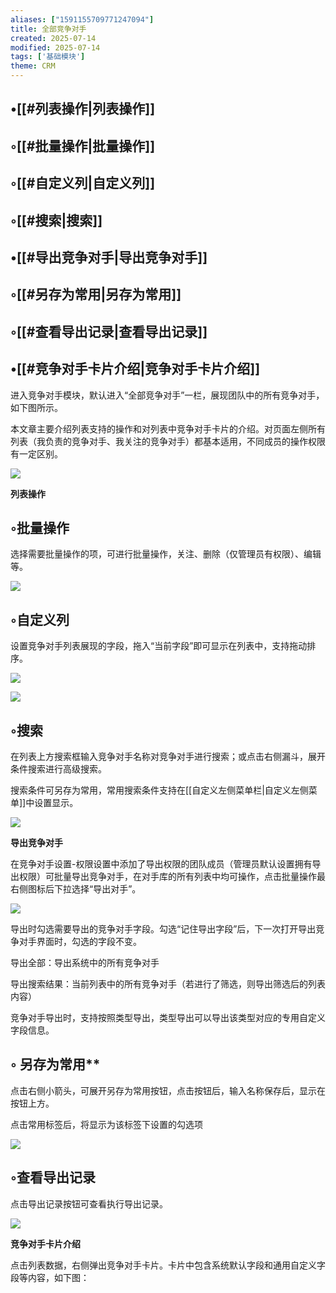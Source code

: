 ```yaml
---
aliases: ["1591155709771247094"]
title: 全部竞争对手
created: 2025-07-14
modified: 2025-07-14
tags: ['基础模块']
theme: CRM
---
```


## •[[#列表操作|列表操作]]

## ◦[[#批量操作|批量操作]]

## ◦[[#自定义列|自定义列]]

## ◦[[#搜索|搜索]]

## •[[#导出竞争对手|导出竞争对手]]

## ◦[[#另存为常用|另存为常用]]

## ◦[[#查看导出记录|查看导出记录]]

## •[[#竞争对手卡片介绍|竞争对手卡片介绍]]

进入竞争对手模块，默认进入“全部竞争对手”一栏，展现团队中的所有竞争对手，如下图所示。

本文章主要介绍列表支持的操作和对列表中竞争对手卡片的介绍。对页面左侧所有列表（我负责的竞争对手、我关注的竞争对手）都基本适用，不同成员的操作权限有一定区别。

![](https://myhelpdoc.oss-cn-heyuan.aliyuncs.com/mdimages/801b95e3f20747a7efcb75f37a0453ac.jpg)

**列表操作**

## ◦批量操作

选择需要批量操作的项，可进行批量操作，关注、删除（仅管理员有权限）、编辑等。

![](https://myhelpdoc.oss-cn-heyuan.aliyuncs.com/mdimages/6b2bd3bdb8668e21dac982f56fefc9ea.jpg)

## ◦自定义列

设置竞争对手列表展现的字段，拖入“当前字段”即可显示在列表中，支持拖动排序。

![](https://myhelpdoc.oss-cn-heyuan.aliyuncs.com/mdimages/6e2ff877726aa2d714a0a225b620049a.jpg)

![](https://myhelpdoc.oss-cn-heyuan.aliyuncs.com/mdimages/ba72edb7ddf873c308be468850fdde91.jpg)

## ◦搜索

在列表上方搜索框输入竞争对手名称对竞争对手进行搜索；或点击右侧漏斗，展开条件搜索进行高级搜索。

搜索条件可另存为常用，常用搜索条件支持在[[自定义左侧菜单栏|自定义左侧菜单]]中设置显示。

![](https://myhelpdoc.oss-cn-heyuan.aliyuncs.com/mdimages/d11b21517e8fa96c1239d189573f1495.jpg)

**导出竞争对手**

在竞争对手设置-权限设置中添加了导出权限的团队成员（管理员默认设置拥有导出权限）可批量导出竞争对手，在对手库的所有列表中均可操作，点击批量操作最右侧图标后下拉选择“导出对手”。

**![](https://myhelpdoc.oss-cn-heyuan.aliyuncs.com/mdimages/f7a639183c749be6ac66b9496eb43d28.jpg)**

导出时勾选需要导出的竞争对手字段。勾选“记住导出字段”后，下一次打开导出竞争对手界面时，勾选的字段不变。

导出全部：导出系统中的所有竞争对手

导出搜索结果：当前列表中的所有竞争对手（若进行了筛选，则导出筛选后的列表内容）

竞争对手导出时，支持按照类型导出，类型导出可以导出该类型对应的专用自定义字段信息。

## ◦ 另存为常用**

点击右侧小箭头，可展开另存为常用按钮，点击按钮后，输入名称保存后，显示在按钮上方。

点击常用标签后，将显示为该标签下设置的勾选项

**![](https://myhelpdoc.oss-cn-heyuan.aliyuncs.com/mdimages/69fa3caaee30672d2e377e5809734407.jpg)**

## ◦查看导出记录

点击导出记录按钮可查看执行导出记录。

![](https://myhelpdoc.oss-cn-heyuan.aliyuncs.com/mdimages/a8b8e111b90c4e96e2c5f5fd9277b68e.jpg)

**竞争对手卡片介绍**

点击列表数据，右侧弹出竞争对手卡片。卡片中包含系统默认字段和通用自定义字段等内容，如下图：

